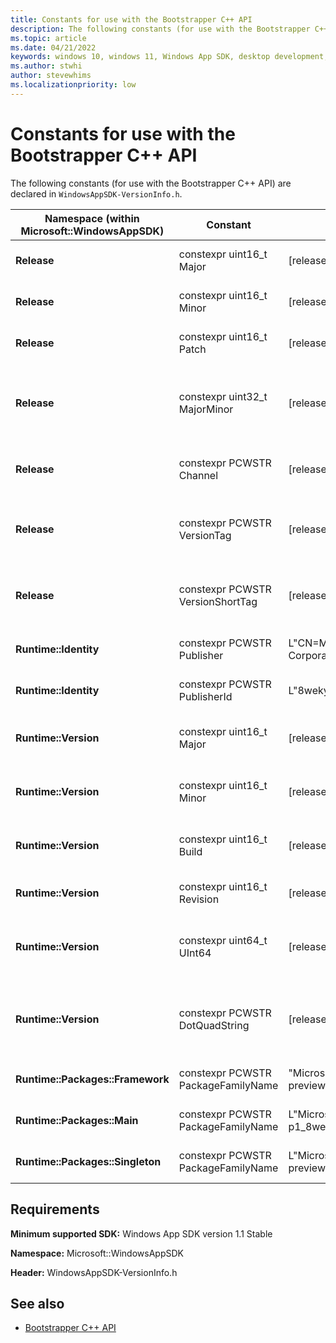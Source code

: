 ```yaml
---
title: Constants for use with the Bootstrapper C++ API
description: The following constants (for use with the Bootstrapper C++ API) are declared in `WindowsAppSDK-VersionInfo.h`.
ms.topic: article
ms.date: 04/21/2022
keywords: windows 10, windows 11, Windows App SDK, desktop development, app sdk, bootstrapper, bootstrapper api, C++, constants
ms.author: stwhi
author: stevewhims
ms.localizationpriority: low
---
```


# Constants for use with the Bootstrapper C++ API

The following constants (for use with the Bootstrapper C++ API) are declared in `WindowsAppSDK-VersionInfo.h`.

| Namespace (within Microsoft::WindowsAppSDK) | Constant | Value | Description |
|-|-|-|-|
| **Release** | constexpr uint16_t Major | \[release-dependent\] | The major version of the Windows App SDK release. |
| **Release** | constexpr uint16_t Minor | \[release-dependent\] | The minor version of the Windows App SDK release. |
| **Release** | constexpr uint16_t Patch | \[release-dependent\] | The patch version of the Windows App SDK release. |
| **Release** | constexpr uint32_t MajorMinor | \[release-dependent\] | The major and minor version of the Windows App SDK release, encoded as a uint32_t (0xMMMMNNNN where M=major, N=minor). |
| **Release** | constexpr PCWSTR Channel | \[release-dependent\] | The Windows App SDK release's channel; for example, L"preview", or empty string for stable. |
| **Release** | constexpr PCWSTR VersionTag | \[release-dependent\] | The Windows App SDK release's version tag; for example, L"preview2", or empty string for stable. |
| **Release** | constexpr PCWSTR VersionShortTag | \[release-dependent\] | The Windows App SDK release's short-form version tag; for example, L"p2", or empty string for stable. |
| **Runtime::Identity** | constexpr PCWSTR Publisher | L"CN=Microsoft Corporation, O=Microsoft Corporation, L=Redmond, S=Washington, C=US" | The Windows App SDK runtime's package identity's Publisher. |
| **Runtime::Identity** | constexpr PCWSTR PublisherId | L"8wekyb3d8bbwe" | The Windows App SDK runtime's package identity's PublisherId. |
| **Runtime::Version** | constexpr uint16_t Major | \[release-dependent\] | The major version of the Windows App SDK runtime; for example, 1000. |
| **Runtime::Version** | constexpr uint16_t Minor | \[release-dependent\] | The minor version of the Windows App SDK runtime; for example, 446. |
| **Runtime::Version** | constexpr uint16_t Build | \[release-dependent\] | The build version of the Windows App SDK runtime; for example, 804. |
| **Runtime::Version** | constexpr uint16_t Revision | \[release-dependent\] | The revision version of the Windows App SDK runtime; for example, 0. |
| **Runtime::Version** | constexpr uint64_t UInt64 | \[release-dependent\] | The version of the Windows App SDK runtime, as a uint64l for example, 0x03E801BE03240000. |
| **Runtime::Version** | constexpr PCWSTR DotQuadString | \[release-dependent\] | The version of the Windows App SDK runtime, as a string (const wchar_t*); for example, L"1000.446.804.0". |
| **Runtime::Packages::Framework** | constexpr PCWSTR PackageFamilyName | "Microsoft.WindowsAppRuntime.1.1-preview1_8wekyb3d8bbwe" | The Windows App SDK runtime's Framework package's family name. |
| **Runtime::Packages::Main** | constexpr PCWSTR PackageFamilyName | L"MicrosoftCorporationII.WinAppRuntime.Main.1.1-p1_8wekyb3d8bbwe" | The Windows App SDK runtime's Main package's family name. |
| **Runtime::Packages::Singleton** | constexpr PCWSTR PackageFamilyName | L"Microsoft.WindowsAppRuntime.Singleton-preview1_8wekyb3d8bbwe" | The Windows App SDK runtime's Singleton package's family name. |

## Requirements
**Minimum supported SDK:** Windows App SDK version 1.1 Stable

**Namespace:** Microsoft::WindowsAppSDK

**Header:** WindowsAppSDK-VersionInfo.h

## See also

* [Bootstrapper C++ API](../index.md)
